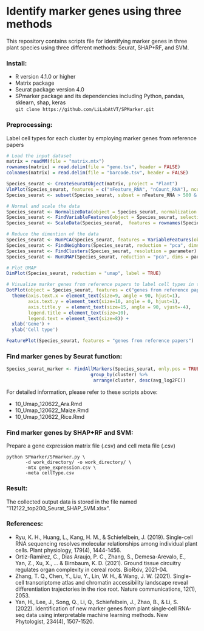# Identify marker genes using three methods

This repository contains scripts file for identifying marker genes in three plant species using three different methods: Seurat, SHAP+RF, and SVM.

### Install: 
* R version 4.1.0 or higher </br>
* Matrix package </br>    
* Seurat package version 4.0 </br>
* SPmarker package and its dependencies including Python, pandas, sklearn, shap, keras </br>
`git clone https://github.com/LiLabAtVT/SPMarker.git`

### Preprocessing:
Label cell types for each cluster by employing marker genes from reference papers
```R
# Load the input dataset
matrix = readMM(file = "matrix.mtx")
rownames(matrix) = read.delim(file = "gene.tsv", header = FALSE)
colnames(matrix) = read.delim(file = "barcode.tsv", header = FALSE)

Species_seurat <- CreateSeuratObject(matrix, project = "Plant")
VlnPlot(Species_seurat, features = c("nFeature_RNA", "nCount_RNA"), ncol = 2) # quality control based on these plots
Species_seurat <- subset(Species_seurat, subset = nFeature_RNA > 500 & nFeature_RNA < 6000 & nCount_RNA > 500 & nCount_RNA < 40000)

# Normal and scale the data
Species_seurat <- NormalizeData(object = Species_seurat, normalization.method = "LogNormalize")
Species_seurat <- FindVariableFeatures(object = Species_seurat, selection.method = "vst")
Species_seurat <- ScaleData(Species_seurat,  features = rownames(Species_seurat))

# Reduce the dimention of the data
Species_seurat <- RunPCA(Species_seurat, features = VariableFeatures(object = Species_seurat) ,verbose = FALSE)
Species_seurat <- FindNeighbors(Species_seurat, reduction = "pca", dims = parameter) 
Species_seurat <- FindClusters(Species_seurat, resolution = parameter) 
Species_seurat <- RunUMAP(Species_seurat, reduction = "pca", dims = parameter) 

# Plot UMAP
DimPlot(Species_seurat, reduction = "umap", label = TRUE)

# Visualize marker genes from reference papers to label cell types in the input dataset
DotPlot(object = Species_seurat, features = c("genes from reference papers"), cols = "RdYlBu",  col.min= -2, col.max = 2, dot.scale = 4) + 
  theme(axis.text.x = element_text(size=9, angle = 90, hjust=1), 
        axis.text.y = element_text(size=10, angle = 0, hjust=1), 
        axis.title.y  = element_text(size=15, angle = 90, vjust=-4),
        legend.title = element_text(size=10),
        legend.text = element_text(size=8)) + 
  xlab('Gene') +  
  ylab('Cell type')

FeaturePlot(Species_seurat, features = "genes from reference papers")
```

### Find marker genes by Seurat function:
```R
Species_seurat_marker <- FindAllMarkers(Species_seurat, only.pos = TRUE, min.pct = params, logfc.threshold = params) %>% 
                               group_by(cluster) %>% 
                                arrange(cluster, desc(avg_log2FC))
```
For detailed information, please refer to these scripts above:
* 10_Umap_120622_Ara.Rmd 
* 10_Umap_120622_Maize.Rmd
* 10_Umap_120622_Rice.Rmd

### Find marker genes by SHAP+RF and SVM:
Prepare a gene expression matrix file (.csv) and cell meta file (.csv) </br>
```
python SPmarker/SPmarker.py \ 
       -d work_directory/ -o work_directory/ \  
       -mtx gene_expression.csv \ 
       -meta cellType.csv
```

### Result:
The collected output data is stored in the file named "112122_top200_Seurat_SHAP_SVM.xlsx".

### References:
* Ryu, K. H., Huang, L., Kang, H. M., & Schiefelbein, J. (2019). Single-cell RNA sequencing resolves molecular relationships among individual plant cells. Plant physiology, 179(4), 1444-1456. </br>
* Ortiz-Ramírez, C., Dias Araujo, P. C., Zhang, S., Demesa-Arevalo, E., Yan, Z., Xu, X., ... & Birnbaum, K. D. (2021). Ground tissue circuitry regulates organ complexity in cereal roots. BioRxiv, 2021-04. </br>
* Zhang, T. Q., Chen, Y., Liu, Y., Lin, W. H., & Wang, J. W. (2021). Single-cell transcriptome atlas and chromatin accessibility landscape reveal differentiation trajectories in the rice root. Nature communications, 12(1), 2053. </br>
* Yan, H., Lee, J., Song, Q., Li, Q., Schiefelbein, J., Zhao, B., & Li, S. (2022). Identification of new marker genes from plant single‐cell RNA‐seq data using interpretable machine learning methods. New Phytologist, 234(4), 1507-1520.
